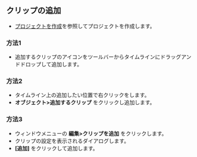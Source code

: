 ## クリップの追加

* [プロジェクトを作成](https://beditor.net/Document/?page=how-to-use/create-project&culture=ja-JP)を参照してプロジェクトを作成します。

### 方法1
* 追加するクリップのアイコンをツールバーからタイムラインにドラッグアンドドロップして追加します。

### 方法2
* タイムライン上の追加したい位置で右クリックをします。
* __オブジェクト>追加するクリップ__ をクリックし追加します。

### 方法3
* ウィンドウメニューの __編集>クリップを追加__ をクリックします。
* クリップの設定を表示されるダイアログします。
* __[追加]__ をクリックして追加します。
